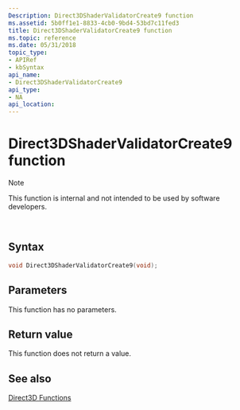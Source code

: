 ```yaml
---
Description: Direct3DShaderValidatorCreate9 function
ms.assetid: 5b0ff1e1-8833-4cb0-9bd4-53bd7c11fed3
title: Direct3DShaderValidatorCreate9 function
ms.topic: reference
ms.date: 05/31/2018
topic_type: 
- APIRef
- kbSyntax
api_name: 
- Direct3DShaderValidatorCreate9
api_type: 
- NA
api_location: 
---
```


# Direct3DShaderValidatorCreate9 function

> [!Note]  
> This function is internal and not intended to be used by software developers.

 

## Syntax


```C++
void Direct3DShaderValidatorCreate9(void);
```



## Parameters

This function has no parameters.

## Return value

This function does not return a value.

## See also

<dl> <dt>

[Direct3D Functions](dx9-graphics-reference-d3d-functions.md)
</dt> </dl>

 

 



